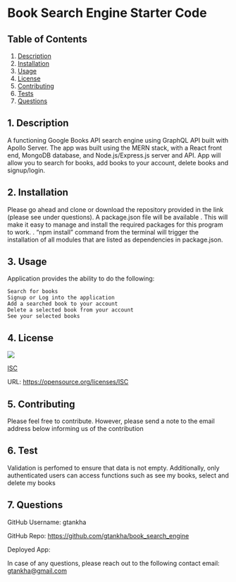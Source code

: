 # Book Search Engine Starter Code

  ## Table of Contents

  1. [Description](#description)
  2. [Installation](#installation)
  3. [Usage](#usage)
  4. [License](#license)
  5. [Contributing](#contributing)
  6. [Tests](#tests)
  7. [Questions](#questions)



  <a name="description"></a>
  ## 1. Description

  A functioning Google Books API search engine using  GraphQL API built with Apollo Server. The app was built using the MERN stack, with a React front end, MongoDB database, and Node.js/Express.js server and API. App will allow you to search for books, add books to your account, delete books and signup/login.
 
  <a name="installation"></a> 
  ## 2. Installation

 Please go ahead and clone or download the repository provided in the link (please see under questions).  A package.json file will be available . This will make it easy to manage and install the required packages for this program to work. . “npm install” command from the terminal will trigger the installation of all modules that are listed as dependencies in package.json.

  <a name="usage"></a> 
  ## 3. Usage
  
  Application provides the ability to do the following: 

    Search for books
    Signup or Log into the application
    Add a searched book to your account
    Delete a selected book from your account
    See your selected books

  <a name="license"></a> 
  ## 4. License
   ![](https://img.shields.io/badge/License-ISC-blue.svg)
  
  [ISC](https://opensource.org/licenses/ISC)

  URL: https://opensource.org/licenses/ISC

  <a name="contributing"></a>
  ## 5. Contributing
    
  Please feel free to contribute. However, please send a note to the email address below informing us of the contribution

  <a name="tests"></a> 
  ## 6. Test
      
  Validation is perfomed to ensure that data is not empty. Additionally, only authenticated users can access functions such as see my books, select and delete my books

  <a name="questions"></a> 
  ## 7. Questions
  
  GitHub Username: gtankha

  GitHub Repo: https://github.com/gtankha/book_search_engine

  Deployed App: 


  
  
  In case of any questions, please reach out to the following contact email: gtankha@gmail.com
  



